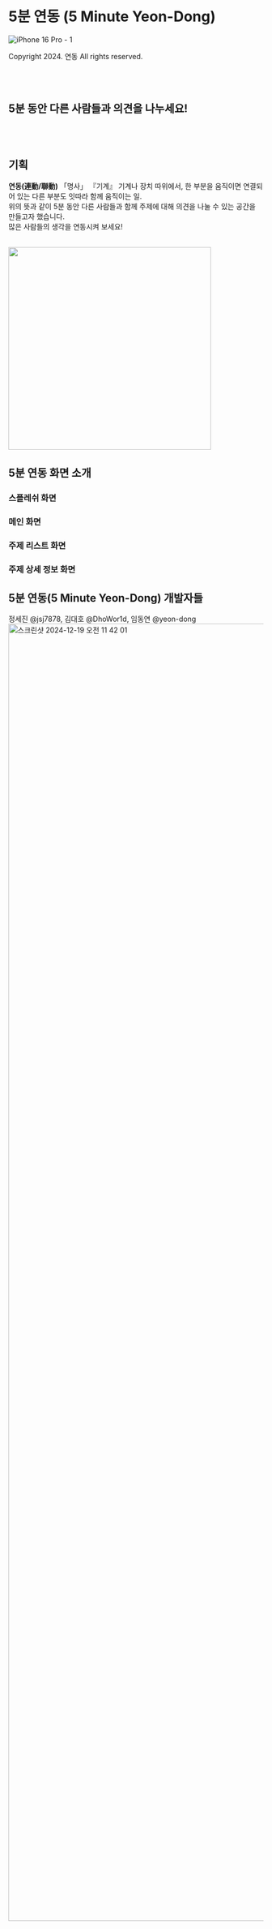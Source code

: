 # 5분 연동 (5 Minute Yeon-Dong)

![iPhone 16 Pro - 1](https://github.com/user-attachments/assets/066238cf-e34f-4f47-a55d-e26e9a5a8a5e)

Copyright 2024. 연동 All rights reserved.

<br/>
<br/>

## 5분 동안 다른 사람들과 의견을 나누세요!

<br/>
<br/>

## 기획

**연동(連動/聯動)**
「명사」
『기계』 기계나 장치 따위에서, 한 부분을 움직이면 연결되어 있는 다른 부분도 잇따라 함께 움직이는 일.
<br/>
위의 뜻과 같이 5분 동안 다른 사람들과 함께 주제에 대해 의견을 나눌 수 있는 공간을 만들고자 했습니다.
<br/>
많은 사람들의 생각을 연동시켜 보세요!

<br/>

<img src="https://github.com/user-attachments/assets/2eb83b54-3a49-48cc-bb4e-f7a0c53686bf" width="400" />

<br/>

## 5분 연동 화면 소개
### 스플레쉬 화면


### 메인 화면


### 주제 리스트 화면



### 주제 상세 정보 화면

## 5분 연동(5 Minute Yeon-Dong) 개발자들
정세진 @jsj7878, 김대호 @DhoWor1d, 임동연 @yeon-dong
<img width="2560" alt="스크린샷 2024-12-19 오전 11 42 01" src="https://github.com/user-attachments/assets/1fe9d5a4-de39-4531-bc8d-17094997fec7" />
